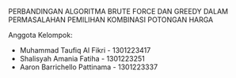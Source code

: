 
PERBANDINGAN ALGORITMA BRUTE FORCE DAN GREEDY DALAM PERMASALAHAN PEMILIHAN KOMBINASI POTONGAN HARGA

Anggota Kelompok:
- Muhammad Taufiq Al Fikri - 1301223417
- Shalisyah Amania Fatiha - 1301223251
- Aaron Barrichello Pattinama - 1301223337
